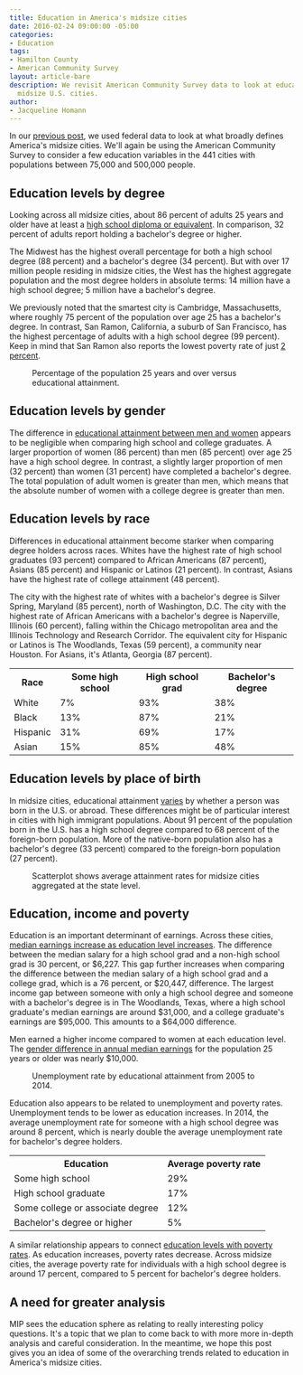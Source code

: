 ```yaml
---
title: Education in America's midsize cities
date: 2016-02-24 09:00:00 -05:00
categories:
- Education
tags:
- Hamilton County
- American Community Survey
layout: article-bare
description: We revisit American Community Survey data to look at education in 441
  midsize U.S. cities.
author:
- Jacqueline Homann
---
```


In our [previous post](http://metroideas.org/blog/get-to-know-americas-midsize-cities/), we used federal data to look at what broadly defines America's midsize cities. We'll again be using the American Community Survey to consider a few education variables in the 441 cities with populations between 75,000 and 500,000 people.

## Education levels by degree

Looking across all midsize cities, about 86 percent of adults 25 years and older have at least a [high school diploma or equivalent](http://factfinder.census.gov/faces/tableservices/jsf/pages/productview.xhtml?pid=ACS_14_1YR_S1501&prodType=table). In comparison, 32 percent of adults report holding a bachelor's degree or higher. 

The Midwest has the highest overall percentage for both a high school degree (88 percent) and a bachelor's degree (34 percent). But with over 17 million people residing in midsize cities, the West has the highest aggregate population and the most degree holders in absolute terms: 14 million have a high school degree; 5 million have a bachelor's degree.

We previously noted that the smartest city is Cambridge, Massachusetts, where roughly 75 percent of the population over age 25 has a bachelor's degree. In contrast, San Ramon, California, a suburb of San Francisco, has the highest percentage of adults with a high school degree (99 percent). Keep in mind that San Ramon also reports the lowest poverty rate of just [2 percent](http://factfinder.census.gov/faces/tableservices/jsf/pages/productview.xhtml?pid=ACS_14_1YR_S1701&prodType=table).

<figure>
  <div id="educational-attainment"></div>
  <figcaption>Percentage of the population 25 years and over versus educational attainment.</figcaption>
</figure>

## Education levels by gender

The difference in [educational attainment between men and women](http://factfinder.census.gov/faces/tableservices/jsf/pages/productview.xhtml?pid=ACS_14_1YR_B15002&prodType=table) appears to be negligible when comparing high school and college graduates. A larger proportion of women (86 percent) than men (85 percent) over age 25 have a high school degree. In contrast, a slightly larger proportion of men (32 percent) than women (31 percent) have completed a bachelor's degree. The total population of adult women is greater than men, which means that the absolute number of women with a college degree is greater than men.

## Education levels by race

Differences in educational attainment become starker when comparing degree holders across races. Whites have the highest rate of high school graduates (93 percent) compared to  African Americans (87 percent), Asians (85 percent) and Hispanic or Latinos (21 percent). In contrast, Asians have the highest rate of college attainment (48 percent).

The city with the highest rate of whites with a bachelor's degree is Silver Spring, Maryland (85 percent), north of Washington, D.C. The city with the highest rate of African Americans with a bachelor's degree is Naperville, Illinois (60 percent), falling within the Chicago metropolitan area and the Illinois Technology and Research Corridor. The equivalent city for Hispanic or Latinos is The Woodlands, Texas (59 percent), a community near Houston. For Asians, it's Atlanta, Georgia (87 percent).

<table>
  <tbody>
    <tr>
      <th>Race</th>
      <th>Some high school</th>
      <th>High school grad</th>
      <th>Bachelor's degree</th>
    </tr>
    <tr>
      <td>White</td>
      <td>7%</td>
      <td>93%</td>
      <td>38%</td>
    </tr>
    <tr>
      <td>Black</td>
      <td>13%</td>
      <td>87%</td>
      <td>21%</td>
    </tr>
    <tr>
      <td>Hispanic</td>
      <td>31%</td>
      <td>69%</td>
      <td>17%</td>
    </tr>
    <tr>
      <td>Asian</td>
      <td>15%</td>
      <td>85%</td>
      <td>48%</td>
    </tr>
  </tbody>
</table>

## Education levels by place of birth

In midsize cities, educational attainment [varies](http://factfinder.census.gov/faces/tableservices/jsf/pages/productview.xhtml?pid=ACS_14_5YR_B06009&prodType=table) by whether a person was born in the U.S. or abroad. These differences might be of particular interest in cities with high immigrant populations. About 91 percent of the population born in the U.S. has a high school degree compared to 68 percent of the foreign-born population. More of the native-born population also has a bachelor's degree (33 percent) compared to the foreign-born population (27 percent).

<figure>
  <div id="education-native-foreign"></div>
  <figcaption>Scatterplot shows average attainment rates for midsize cities aggregated at the state level.</figcaption>
</figure>

## Education, income and poverty

Education is an important determinant of earnings. Across these cities, [median earnings increase as education level increases](http://factfinder.census.gov/faces/tableservices/jsf/pages/productview.xhtml?pid=ACS_14_1YR_S1501&prodType=table). The difference between the median salary for a high school grad and a non-high school grad is 30 percent, or $6,227. This gap further increases when comparing the difference between the median salary of a high school grad and a college grad, which is a 76 percent, or $20,447, difference. The largest income gap between someone with only a high school degree and someone with a bachelor's degree is in The Woodlands, Texas, where a high school graduate's median earnings are around $31,000, and a college graduate's earnings are $95,000. This amounts to a $64,000 difference. 

Men earned a higher income compared to women at each education level. The [gender difference in annual median earnings](http://factfinder.census.gov/faces/tableservices/jsf/pages/productview.xhtml?pid=ACS_14_1YR_S2001&prodType=table) for the population 25 years or older was nearly $10,000.

<figure>
  <div id="unemployment-by-education"></div>
  <figcaption>Unemployment rate by educational attainment from 2005 to 2014.</figcaption>
</figure>

Education also appears to be related to unemployment and poverty rates. Unemployment tends to be lower as education increases. In 2014, the average unemployment rate for someone with a high school degree was around 8 percent, which is nearly double the average unemployment rate for bachelor's degree holders.

<table>
  <tbody>
    <tr>
      <th>Education</th>
      <th>Average poverty rate</th>
    </tr>
    <tr>
      <td>Some high school</td>
      <td>29%</td>
    </tr>
    <tr>
      <td>High school graduate</td>
      <td>17%</td>
    </tr>
    <tr>
      <td>Some college or associate degree</td>
      <td>12%</td>
    </tr>
    <tr>
      <td>Bachelor's degree or higher</td>
      <td>5%</td>
    </tr>
  </tbody>
</table>

A similar relationship appears to connect [education levels with poverty rates](http://factfinder.census.gov/faces/tableservices/jsf/pages/productview.xhtml?pid=ACS_14_1YR_S1701&prodType=table). As education increases, poverty rates decrease. Across midsize cities, the average poverty rate for individuals with a high school degree is around 17 percent, compared to 5 percent for bachelor's degree holders.

## A need for greater analysis

MIP sees the education sphere as relating to really interesting policy questions. It's a topic that we plan to come back to with more more in-depth analysis and careful consideration. In the meantime, we hope this post gives you an idea of some of the overarching trends related to education in America's midsize cities. 

<script src="//cdnjs.cloudflare.com/ajax/libs/pym/0.4.5/pym.min.js"></script>
<script>
  new pym.Parent("educational-attainment", "//graphics.metroideas.org/charts/linechart-education-attainment/", {});
  new pym.Parent("education-native-foreign", "//graphics.metroideas.org/charts/scatterplot-education-by-birth/", {});
  new pym.Parent("unemployment-by-education", "//graphics.metroideas.org/charts/linechart-unemployment-education/", {});
</script>